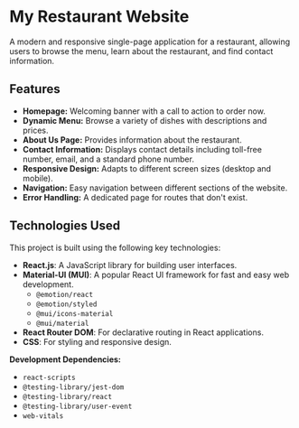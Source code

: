 # My Restaurant Website
A modern and responsive single-page application for a restaurant, allowing users to browse the menu, learn about the restaurant, and find contact information.

## Features

* **Homepage:** Welcoming banner with a call to action to order now.
* **Dynamic Menu:** Browse a variety of dishes with descriptions and prices.
* **About Us Page:** Provides information about the restaurant.
* **Contact Information:** Displays contact details including toll-free number, email, and a standard phone number.
* **Responsive Design:** Adapts to different screen sizes (desktop and mobile).
* **Navigation:** Easy navigation between different sections of the website.
* **Error Handling:** A dedicated page for routes that don't exist.

## Technologies Used

This project is built using the following key technologies:

* **React.js**: A JavaScript library for building user interfaces.
* **Material-UI (MUI)**: A popular React UI framework for fast and easy web development.
    * `@emotion/react`
    * `@emotion/styled`
    * `@mui/icons-material`
    * `@mui/material`
* **React Router DOM**: For declarative routing in React applications.
* **CSS**: For styling and responsive design.

**Development Dependencies:**

* `react-scripts`
* `@testing-library/jest-dom`
* `@testing-library/react`
* `@testing-library/user-event`
* `web-vitals`
